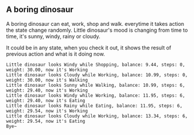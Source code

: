 A boring dinosaur
---

A boring dinosaur can eat, work, shop and walk. everytime it takes action the state change randomly. Little dinosaur's mood is changing from time to time, it's sunny, windy, rainy or cloudy.

It could be in any state, when you check it out, it shows the result of previous action and what is it doing now.

```
Little dinosaur looks Windy while Shopping, balance: 9.44, steps: 0, weight: 30.00, now it's Working
Little dinosaur looks Cloudy while Working, balance: 10.99, steps: 0, weight: 30.00, now it's Walking
Little dinosaur looks Sunny while Walking, balance: 10.99, steps: 6, weight: 29.40, now it's Working
Little dinosaur looks Windy while Working, balance: 11.95, steps: 6, weight: 29.40, now it's Eating
Little dinosaur looks Rainy while Eating, balance: 11.95, steps: 6, weight: 29.54, now it's Working
Little dinosaur looks Cloudy while Working, balance: 13.34, steps: 6, weight: 29.54, now it's Eating
Bye~
```
